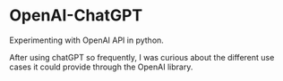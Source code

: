 # OpenAI-ChatGPT

Experimenting with OpenAI API in python.

After using chatGPT so frequently, I was curious about the different use cases it could provide through the OpenAI library.
